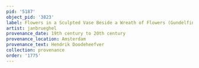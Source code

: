 ```yaml
---
pid: '5187'
object_pid: '3823'
label: Flowers in a Sculpted Vase Beside a Wreath of Flowers (Gundelfingen)
artist: janbrueghel
provenance_date: 19th century to 20th century
provenance_location: Amsterdam
provenance_text: Hendrik Doodeheefver
collection: provenance
order: '1775'
---
```


